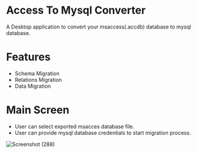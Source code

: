# Access To Mysql Converter
A Desktop application to convert your msaccess(.accdb) database to mysql database.

# Features
- Schema Migration
- Relations Migration
- Data Migration

# Main Screen
- User can select exported msacces database file.
- User can provide mysql database credentials to start migration process.

![Screenshot (288)](https://user-images.githubusercontent.com/26683455/106171768-f7d87680-61b7-11eb-9b5c-277ec142981f.png)
